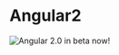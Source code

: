 
# Angular2

![Angular 2.0 in beta now!](https://angular.io/resources/images/logos/angular2/shield-with-beta.png)
